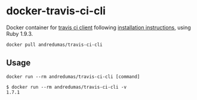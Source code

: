 # docker-travis-ci-cli

Docker container for [travis ci client](http://blog.travis-ci.com/2013-01-14-new-client/) following 
[installation instructions](https://github.com/travis-ci/travis.rb#installation), using Ruby 1.9.3.

```
docker pull andredumas/travis-ci-cli
```

## Usage

```
docker run --rm andredumas/travis-ci-cli [command]
```

```
$ docker run --rm andredumas/travis-ci-cli -v
1.7.1
```
